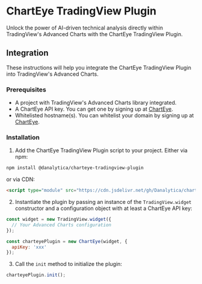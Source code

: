 # ChartEye TradingView Plugin

Unlock the power of AI-driven technical analysis directly within TradingView's Advanced Charts with the ChartEye TradingView Plugin.

## Integration

These instructions will help you integrate the ChartEye TradingView Plugin into TradingView's Advanced Charts.

### Prerequisites

- A project with TradingView's Advanced Charts library integrated.
- A ChartEye API key. You can get one by signing up at [ChartEye](https://tradingview.charteye.ai).
- Whitelisted hostname(s). You can whitelist your domain by signing up at [ChartEye](https://tradingview.charteye.ai).

### Installation

1. Add the ChartEye TradingView Plugin script to your project. Either via npm:

```bash
npm install @danalytica/charteye-tradingview-plugin
```

or via CDN:

```html
<script type="module" src="https://cdn.jsdelivr.net/gh/Danalytica/charteye-tradingview-plugin-dist/charteye.js"></script>
```

2. Instantiate the plugin by passing an instance of the `TradingView.widget` constructor and a configuration object with at least a ChartEye API key:

```javascript
const widget = new TradingView.widget({
  // Your Advanced Charts configuration
});

const charteyePlugin = new ChartEye(widget, {
  apiKey: 'xxx'
});
```

3. Call the `init` method to initialize the plugin:

```javascript
charteyePlugin.init();
```

